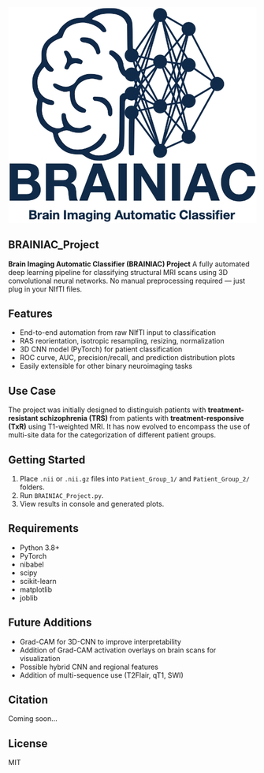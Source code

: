 <p align="center">
  <img src="assets/BRAINIAC_Logo.jpg" alt="BRAINIAC Logo"/>
</p>

## BRAINIAC_Project
**Brain Imaging Automatic Classifier (BRAINIAC) Project**
A fully automated deep learning pipeline for classifying structural MRI scans using 3D convolutional neural networks. No manual preprocessing required — just plug in your NIfTI files.

## Features
- End-to-end automation from raw NIfTI input to classification
- RAS reorientation, isotropic resampling, resizing, normalization
- 3D CNN model (PyTorch) for patient classification
- ROC curve, AUC, precision/recall, and prediction distribution plots
- Easily extensible for other binary neuroimaging tasks

## Use Case
The project was initially designed to distinguish patients with **treatment-resistant schizophrenia (TRS)** from patients with **treatment-responsive (TxR)** using T1-weighted MRI. 
It has now evolved to encompass the use of multi-site data for the categorization of different patient groups.

## Getting Started
1. Place `.nii` or `.nii.gz` files into `Patient_Group_1/` and `Patient_Group_2/` folders.
2. Run `BRAINIAC_Project.py`.
3. View results in console and generated plots.

## Requirements
- Python 3.8+
- PyTorch
- nibabel
- scipy
- scikit-learn
- matplotlib
- joblib

## Future Additions
- Grad-CAM for 3D-CNN to improve interpretability
- Addition of Grad-CAM activation overlays on brain scans for visualization
- Possible hybrid CNN and regional features
- Addition of multi-sequence use (T2Flair, qT1, SWI)

## Citation
Coming soon...

## License
MIT
